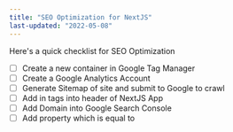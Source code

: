 ```yaml
---
title: "SEO Optimization for NextJS"
last-updated: "2022-05-08"
---
```


Here's a quick checklist for SEO Optimization

- [ ] Create a new container in Google Tag Manager
- [ ] Create a Google Analytics Account
- [ ] Generate Sitemap of site and submit to Google to crawl
- [ ] Add in tags into header of NextJS App
- [ ] Add Domain into Google Search Console
- [ ] Add property which is equal to 